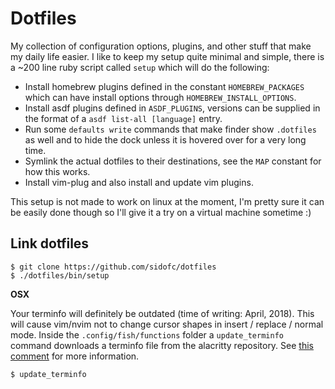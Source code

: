 # Dotfiles

My collection of configuration options, plugins, and other stuff that make my daily life easier.
I like to keep my setup quite minimal and simple, there is a ~200 line ruby script called `setup` which will do the following:

- Install homebrew plugins defined in the constant `HOMEBREW_PACKAGES` which can have install options through `HOMEBREW_INSTALL_OPTIONS`.
- Install asdf plugins defined in `ASDF_PLUGINS`, versions can be supplied in the format of a `asdf list-all [language]` entry.
- Run some `defaults write` commands that make finder show `.dotfiles` as well and to hide the dock unless it is hovered over for a very long time.
- Symlink the actual dotfiles to their destinations, see the `MAP` constant for how this works.
- Install vim-plug and also install and update vim plugins.

This setup is not made to work on linux at the moment, I'm pretty sure it can be easily done though so I'll give it a try on a virtual machine sometime :)

## Link dotfiles

    $ git clone https://github.com/sidofc/dotfiles
    $ ./dotfiles/bin/setup

**OSX**

Your terminfo will definitely be outdated (time of writing: April, 2018). This will cause vim/nvim not to change cursor shapes in insert / replace / normal mode.
Inside the `.config/fish/functions` folder a `update_terminfo` command downloads a terminfo file from the alacritty repository. See [this comment](https://github.com/jwilm/alacritty/issues/736#issuecomment-344439826) for more information.

    $ update_terminfo
